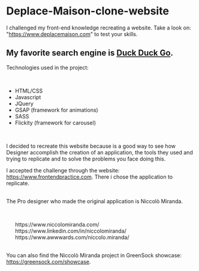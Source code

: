 # Deplace-Maison-clone-website
I challenged my front-end knowledge recreating a website. Take a look on: "https://www.deplacemaison.com" to test your skills.

## My favorite search engine is [Duck Duck Go](frosty-kare-92a60d.netlify.app).

Technologies used in the project:

<br />
<ul>
  <li>HTML/CSS</li>
  <li>Javascript</li>
  <li>JQuery</li>
  <li>GSAP (framework for animations)</li>
  <li>SASS</li>
  <li>Flickity (framework for carousel)</li>
</ul>
<br />

I decided to recreate this website because is a good way to see how Designer accomplish the creation of an application, the tools they used
and trying to replicate and to solve the problems you face doing this.

I accepted the challenge through the website: https://www.frontendpractice.com.
There i chose the application to replicate. 


<br>
The Pro designer who made the original application is  Niccolò Miranda.

<br><ul style="list-style-type:none;">
  <li>https://www.niccolomiranda.com/ </li>
  <li>https://www.linkedin.com/in/niccolomiranda/</li>
  <li>https://www.awwwards.com/niccolo.miranda/</li>
</ul>

<br>You can also find the Niccolò Miranda project in GreenSock showcase: https://greensock.com/showcase.

